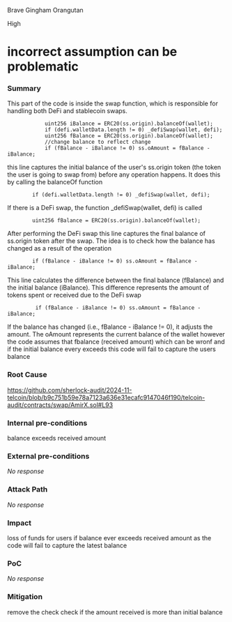 Brave Gingham Orangutan

High

# incorrect assumption can be problematic

### Summary

This part of the code is inside the swap function, which is responsible for handling both DeFi and stablecoin swaps.



                uint256 iBalance = ERC20(ss.origin).balanceOf(wallet);
                if (defi.walletData.length != 0) _defiSwap(wallet, defi);
                uint256 fBalance = ERC20(ss.origin).balanceOf(wallet);
                //change balance to reflect change
                if (fBalance - iBalance != 0) ss.oAmount = fBalance - iBalance;


this line captures the initial balance of the user's ss.origin token (the token the user is going to swap from) before any operation happens. It does this by calling the balanceOf function

            if (defi.walletData.length != 0) _defiSwap(wallet, defi);
If there is a DeFi swap, the function _defiSwap(wallet, defi) is called

            uint256 fBalance = ERC20(ss.origin).balanceOf(wallet);
After performing the DeFi swap this line captures the final balance of ss.origin token after the swap. The idea is to check how the balance has changed as a result of the operation

            if (fBalance - iBalance != 0) ss.oAmount = fBalance - iBalance;
This line calculates the difference between the final balance (fBalance) and the initial balance (iBalance). This difference represents the amount of tokens spent or received due to the DeFi swap

             if (fBalance - iBalance != 0) ss.oAmount = fBalance - iBalance;
If the balance has changed (i.e., fBalance - iBalance != 0), it adjusts the amount. The oAmount represents the current balance of the wallet however the code assumes that fbalance (received amount) which can be wronf and if the initial balance every exceeds this code will fail to capture the users balance

### Root Cause

https://github.com/sherlock-audit/2024-11-telcoin/blob/b9c751b59e78a7123a636e31ecafc9147046f190/telcoin-audit/contracts/swap/AmirX.sol#L93

### Internal pre-conditions

balance exceeds received amount

### External pre-conditions

_No response_

### Attack Path

_No response_

### Impact

loss of funds for users if balance ever exceeds received amount as the code will fail to capture the latest balance

### PoC

_No response_

### Mitigation

remove the check check if the amount received is more than initial balance 